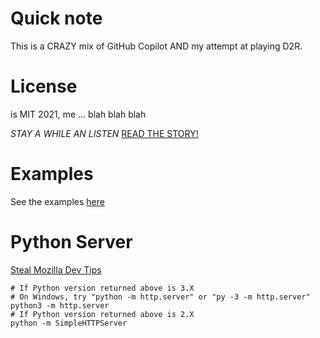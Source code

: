 Quick note
==========
This is a CRAZY mix of GitHub Copilot AND my attempt at playing D2R.

License
=======
is MIT 2021, me ... blah blah blah

_STAY A WHILE AN LISTEN_
[READ THE STORY!](D2R_StoryTime.html)

Examples
========
See the examples [here](00_Examples/index.html)

Python Server
=============
[Steal Mozilla Dev Tips](https://developer.mozilla.org/en-US/docs/Learn/Common_questions/set_up_a_local_testing_server)
```
# If Python version returned above is 3.X
# On Windows, try "python -m http.server" or "py -3 -m http.server"
python3 -m http.server
# If Python version returned above is 2.X
python -m SimpleHTTPServer
```

<!-- 
Good Examples:
GraphML (with GML AND GXL): http://graphml.graphdrawing.org/specification.html
MAIN implmentation: http://bl.ocks.org/norrs/2883411
THREE Button Swap: http://bl.ocks.org/jschaub30/raw/cbb63f6d08fb2ada715a/index.html (think for EACH act!)
Conversion of STR to INT!!! (which is where the Main Implmentation is barfing due to gxl2json conversions...): http://bl.ocks.org/nitaku/7483341

An idea: https://www.w3schools.com/jsref/jsref_parseint.asp
-->